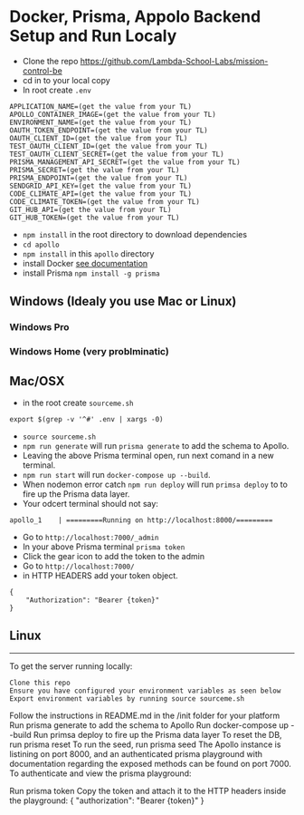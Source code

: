 # Docker, Prisma, Appolo Backend Setup and Run Localy

* Clone the repo https://github.com/Lambda-School-Labs/mission-control-be
* cd in to your local copy
* In root create ```.env```
```
APPLICATION_NAME=(get the value from your TL)
APOLLO_CONTAINER_IMAGE=(get the value from your TL)
ENVIRONMENT_NAME=(get the value from your TL)
OAUTH_TOKEN_ENDPOINT=(get the value from your TL)
OAUTH_CLIENT_ID=(get the value from your TL)
TEST_OAUTH_CLIENT_ID=(get the value from your TL)
TEST_OAUTH_CLIENT_SECRET=(get the value from your TL)
PRISMA_MANAGEMENT_API_SECRET=(get the value from your TL)
PRISMA_SECRET=(get the value from your TL)
PRISMA_ENDPOINT=(get the value from your TL)
SENDGRID_API_KEY=(get the value from your TL)
CODE_CLIMATE_API=(get the value from your TL)
CODE_CLIMATE_TOKEN=(get the value from your TL)
GIT_HUB_API=(get the value from your TL)
GIT_HUB_TOKEN=(get the value from your TL)
```
* ```npm install``` in the root directory to download dependencies
* ```cd apollo``` 
* ```npm install``` in this ```apollo``` directory 
* install Docker [see documentation](https://docs.docker.com/get-started/)
* install Prisma ```npm install -g prisma```


## Windows (Idealy you use Mac or Linux)
### Windows Pro

### Windows Home (very problminatic)



## Mac/OSX
* in the root create ```sourceme.sh```
```
export $(grep -v '^#' .env | xargs -0)
```
* ```source sourceme.sh```
* ```npm run generate``` will run ```prisma generate``` to add the schema to Apollo.
* Leaving the above Prisma terminal open, run next comand in a new terminal. 
* ```npm run start```  will run ```docker-compose up --build```.
* When nodemon error catch ```npm run deploy``` will run ```primsa deploy``` to to fire up the Prisma data layer.
* Your odcert terminal should not say: 
```
apollo_1    | =========Running on http://localhost:8000/=========
```
* Go to ```http://localhost:7000/_admin```
* In your above Prisma terminal ```prisma token```
* Click the gear icon to add the token to the admin
* Go to ```http://localhost:7000/```
* in HTTP HEADERS add your token object.
```
{
    "Authorization": "Bearer {token}"
}
```


## Linux





**** 
To get the server running locally:

    Clone this repo
    Ensure you have configured your environment variables as seen below
    Export environment variables by running source sourceme.sh
Follow the instructions in README.md in the /init folder for your platform
    Run prisma generate to add the schema to Apollo
    Run docker-compose up --build
    Run primsa deploy to fire up the Prisma data layer
To reset the DB, run prisma reset
To run the seed, run prisma seed
The Apollo instance is listining on port 8000, and an authenticated prisma playground with documentation regarding the exposed methods can be found on port 7000. To authenticate and view the prisma playground:

Run prisma token
Copy the token and attach it to the HTTP headers inside the playground:
{
"authorization": "Bearer {token}"
}




